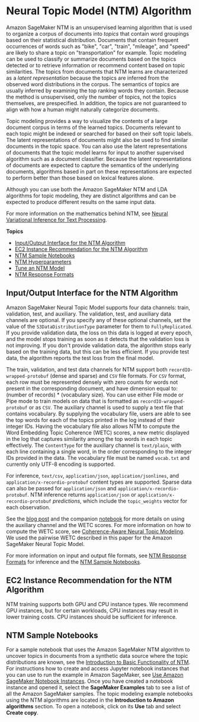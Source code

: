 # Neural Topic Model \(NTM\) Algorithm<a name="ntm"></a>

Amazon SageMaker NTM is an unsupervised learning algorithm that is used to organize a corpus of documents into *topics* that contain word groupings based on their statistical distribution\. Documents that contain frequent occurrences of words such as "bike", "car", "train", "mileage", and "speed" are likely to share a topic on "transportation" for example\. Topic modeling can be used to classify or summarize documents based on the topics detected or to retrieve information or recommend content based on topic similarities\. The topics from documents that NTM learns are characterized as a *latent representation* because the topics are inferred from the observed word distributions in the corpus\. The semantics of topics are usually inferred by examining the top ranking words they contain\. Because the method is unsupervised, only the number of topics, not the topics themselves, are prespecified\. In addition, the topics are not guaranteed to align with how a human might naturally categorize documents\.

Topic modeling provides a way to visualize the contents of a large document corpus in terms of the learned topics\. Documents relevant to each topic might be indexed or searched for based on their soft topic labels\. The latent representations of documents might also be used to find similar documents in the topic space\. You can also use the latent representations of documents that the topic model learns for input to another supervised algorithm such as a document classifier\. Because the latent representations of documents are expected to capture the semantics of the underlying documents, algorithms based in part on these representations are expected to perform better than those based on lexical features alone\.

Although you can use both the Amazon SageMaker NTM and LDA algorithms for topic modeling, they are distinct algorithms and can be expected to produce different results on the same input data\.

For more information on the mathematics behind NTM, see [Neural Variational Inference for Text Processing](https://arxiv.org/pdf/1511.06038.pdf)\.

**Topics**
+ [Input/Output Interface for the NTM Algorithm](#NTM-inputoutput)
+ [EC2 Instance Recommendation for the NTM Algorithm](#NTM-instances)
+ [NTM Sample Notebooks](#NTM-sample-notebooks)
+ [NTM Hyperparameters](ntm_hyperparameters.md)
+ [Tune an NTM Model](ntm-tuning.md)
+ [NTM Response Formats](ntm-in-formats.md)

## Input/Output Interface for the NTM Algorithm<a name="NTM-inputoutput"></a>

Amazon SageMaker Neural Topic Model supports four data channels: train, validation, test, and auxiliary\. The validation, test, and auxiliary data channels are optional\. If you specify any of these optional channels, set the value of the `S3DataDistributionType` parameter for them to `FullyReplicated`\. If you provide validation data, the loss on this data is logged at every epoch, and the model stops training as soon as it detects that the validation loss is not improving\. If you don't provide validation data, the algorithm stops early based on the training data, but this can be less efficient\. If you provide test data, the algorithm reports the test loss from the final model\. 

The train, validation, and test data channels for NTM support both `recordIO-wrapped-protobuf` \(dense and sparse\) and `CSV` file formats\. For `CSV` format, each row must be represented densely with zero counts for words not present in the corresponding document, and have dimension equal to: \(number of records\) \* \(vocabulary size\)\. You can use either File mode or Pipe mode to train models on data that is formatted as `recordIO-wrapped-protobuf` or as `CSV`\. The auxiliary channel is used to supply a text file that contains vocabulary\. By supplying the vocabulary file, users are able to see the top words for each of the topics printed in the log instead of their integer IDs\. Having the vocabulary file also allows NTM to compute the Word Embedding Topic Coherence \(WETC\) scores, a new metric displayed in the log that captures similarity among the top words in each topic effectively\. The `ContentType` for the auxiliary channel is `text/plain`, with each line containing a single word, in the order corresponding to the integer IDs provided in the data\. The vocabulary file must be named `vocab.txt` and currently only UTF\-8 encoding is supported\. 

For inference, `text/csv`, `application/json`, `application/jsonlines`, and `application/x-recordio-protobuf` content types are supported\. Sparse data can also be passed for `application/json` and `application/x-recordio-protobuf`\. NTM inference returns `application/json` or `application/x-recordio-protobuf` *predictions*, which include the `topic_weights` vector for each observation\.

See the [blog post](https://aws.amazon.com/blogs/machine-learning/amazon-sagemaker-neural-topic-model-now-supports-auxiliary-vocabulary-channel-new-topic-evaluation-metrics-and-training-subsampling/) and the companion [notebook](https://github.com/awslabs/amazon-sagemaker-examples/blob/master/scientific_details_of_algorithms/ntm_topic_modeling/ntm_wikitext.ipynb) for more details on using the auxiliary channel and the WETC scores\. For more information on how to compute the WETC score, see [Coherence\-Aware Neural Topic Modeling](https://arxiv.org/pdf/1809.02687.pdf)\. We used the pairwise WETC described in this paper for the Amazon SageMaker Neural Topic Model\.

For more information on input and output file formats, see [NTM Response Formats](ntm-in-formats.md) for inference and the [NTM Sample Notebooks](#NTM-sample-notebooks)\.

## EC2 Instance Recommendation for the NTM Algorithm<a name="NTM-instances"></a>

NTM training supports both GPU and CPU instance types\. We recommend GPU instances, but for certain workloads, CPU instances may result in lower training costs\. CPU instances should be sufficient for inference\.

## NTM Sample Notebooks<a name="NTM-sample-notebooks"></a>

For a sample notebook that uses the Amazon SageMaker NTM algorithm to uncover topics in documents from a synthetic data source where the topic distributions are known, see the [Introduction to Basic Functionality of NTM](https://github.com/awslabs/amazon-sagemaker-examples/blob/master/introduction_to_amazon_algorithms/ntm_synthetic/ntm_synthetic.ipynb)\. For instructions how to create and access Jupyter notebook instances that you can use to run the example in Amazon SageMaker, see [Use Amazon SageMaker Notebook Instances](nbi.md)\. Once you have created a notebook instance and opened it, select the **SageMaker Examples** tab to see a list of all the Amazon SageMaker samples\. The topic modeling example notebooks using the NTM algorithms are located in the **Introduction to Amazon algorithms** section\. To open a notebook, click on its **Use** tab and select **Create copy**\.